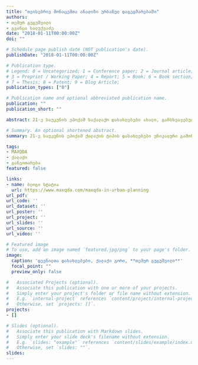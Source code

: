 ```yaml
---
title: "თვისებრივ მონაცემთა ანალიზი ურბანულ დაგეგმარებაში"
authors:
- თემურ გუგუშვილი
- გვანცა სალუქვაძე
date: "2018-01-11T00:00:00Z"
doi: ""

# Schedule page publish date (NOT publication's date).
publishDate: "2018-01-11T00:00:00Z"

# Publication type.
# Legend: 0 = Uncategorized; 1 = Conference paper; 2 = Journal article;
# 3 = Preprint / Working Paper; 4 = Report; 5 = Book; 6 = Book section;
# 7 = Thesis; 8 = Patent; 9 = Blog Article;
publication_types: ["0"]

# Publication name and optional abbreviated publication name.
publication: ""
publication_short: ""

abstract: 21-ე საუკუნის ეპოქამ საქალაქო დასახლებები ახალი, განსხვავებული გამოწვევების წინაშე დააყენა, თუმცა მსოფლიოს მასშტაბით ბევრ ქალაქში ჯერ კიდევ გრძელდება მოძველებული ურბანული დაგეგმარების მიდგომების გამოყენება. აღნიშნული ფაქტი, ხშირ შემთხვევაში მნიშვნელოვნად აფერხებს ურბანულ განვითარებას და განსაკუთრებულ დაბრკოლებას უქმნის, გლობალური ურბანული დაგეგმარების მიზნების ლოკალიზაციას.  მიუხედავად შემუშავებული ისეთი საერთაშორისო ჩარჩო დოკუმენტების, როგორებიცაა   მდგრადი განვითარების მიზნები (მიზანი 11- მდგრადი ქალაქები და საზოგადოება), ახალი ურბანული დღის წესრიგი (ჰაბიტატ III), საქართველოსა და ევროკავშირს შორის ასოცირების შესახებ შეთანხმება და ა.შ. რომელთა მთავარ ამოცანას მსოფლიო საზოგადოებისათვის ინკლუზიური და მდგრადი განვითარებისაკენ მიმავალი გზის გაკვლევა წარმოადგენს, მთავარ დაბრკოლებად ჯერ კიდევ რჩება გლობალური და ეროვნული პრინციპების ადგილობრივ დონეზე განხორციელება.

# Summary. An optional shortened abstract.
summary: 21-ე საუკუნის ეპოქამ ქალაქის ტიპის დასახლებები უნიკალური გამოწვევების წინაშე დააყენა, თუმცა მსოფლიოს მასშტაბით ბევრ ქალაქში ჯერ კიდევ გრძელდება მოძველებული ურბანული დაგეგმარების მიდგომების გამოყენება.

tags:
- MAXQDA
- ქალაქი
- განვითარება
featured: false

links:
- name: ბლოგი სტატია
  url: https://www.maxqda.com/maxqda-in-urban-planning
url_pdf: 
url_code: ''
url_dataset: ''
url_poster: ''
url_project: ''
url_slides: ''
url_source: ''
url_video: ''

# Featured image
# To use, add an image named `featured.jpg/png` to your page's folder. 
image:
  caption: 'დევნილთა დასახლებები, ქალაქი გორი, **თემურ გუგუშვილი**'
  focal_point: ""
  preview_only: false

#   Associated Projects (optional).
#   Associate this publication with one or more of your projects.
#   Simply enter your project's folder or file name without extension.
#   E.g. `internal-project` references `content/project/internal-project/index.md`.
#   Otherwise, set `projects: []`.
projects: 
- []

# Slides (optional).
#   Associate this publication with Markdown slides.
#   Simply enter your slide deck's filename without extension.
#   E.g. `slides: "example"` references `content/slides/example/index.md`.
#   Otherwise, set `slides: ""`.
slides: 
---
```


